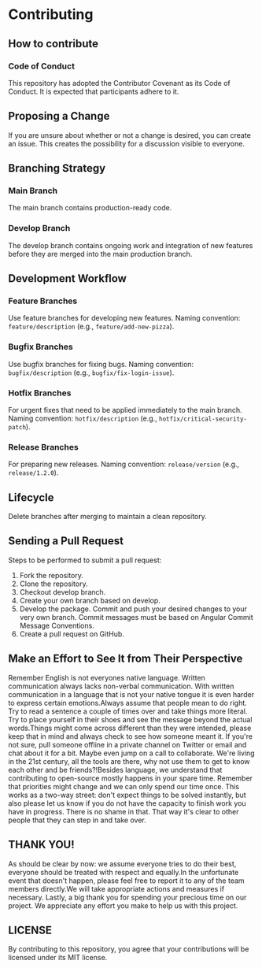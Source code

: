# Contributing

## How to contribute

### Code of Conduct
This repository has adopted the Contributor Covenant as its Code of Conduct. It is expected that participants adhere to it.

## Proposing a Change
If you are unsure about whether or not a change is desired, you can create an issue. This creates the possibility for a discussion visible to everyone.

## Branching Strategy
### Main Branch
The main branch contains production-ready code.

### Develop Branch
The develop branch contains ongoing work and integration of new features before they are merged into the main production branch.

## Development Workflow
### Feature Branches
Use feature branches for developing new features.
Naming convention: `feature/description` (e.g., `feature/add-new-pizza`).

### Bugfix Branches
Use bugfix branches for fixing bugs.
Naming convention: `bugfix/description` (e.g., `bugfix/fix-login-issue`).

### Hotfix Branches
For urgent fixes that need to be applied immediately to the main branch.
Naming convention: `hotfix/description` (e.g., `hotfix/critical-security-patch`).

### Release Branches
For preparing new releases.
Naming convention: `release/version` (e.g., `release/1.2.0`).

## Lifecycle
Delete branches after merging to maintain a clean repository.

## Sending a Pull Request
Steps to be performed to submit a pull request:
1. Fork the repository.
2. Clone the repository.
3. Checkout develop branch.
4. Create your own branch based on develop.
5. Develop the package.
   Commit and push your desired changes to your very own branch.
   Commit messages must be based on Angular Commit Message Conventions.
6. Create a pull request on GitHub.

## Make an Effort to See It from Their Perspective
Remember English is not everyones native language. Written communication always lacks non-verbal communication.
With written communication in a language that is not your native tongue it is even harder to express certain 
emotions.Always assume that people mean to do right. Try to read a sentence a couple of times over and take 
things more literal. Try to place yourself in their shoes and see the message beyond the actual words.Things 
might come across different than they were intended, please keep that in mind and always check to see how 
someone meant it. If you're not sure, pull someone offline in a private channel on Twitter or email and chat about it for 
a bit. Maybe even jump on a call to collaborate. We're living in the 21st century, all the tools are there, 
why not use them to get to know each other and be friends?!Besides language, we understand that contributing 
to open-source mostly happens in your spare time. Remember that priorities might change and we can only spend 
our time once. This works as a two-way street: don't expect things to be solved instantly, but also please 
let us know if you do not have the capacity to finish work you have in progress. There is no shame in that. 
That way it's clear to other people that they can step in and take over.

## THANK YOU!
As should be clear by now: we assume everyone tries to do their best, everyone should be treated with respect 
and equally.In the unfortunate event that doesn't happen, please feel free to report it to any of the team 
members directly.We will take appropriate actions and measures if necessary.
Lastly, a big thank you for spending your precious time on our project. We appreciate any effort you make 
to help us with this project.

## LICENSE
By contributing to this repository, you agree that your contributions will be licensed under its MIT license.
